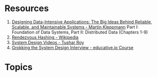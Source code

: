 # Resources
  1. [Designing Data-Intensive Applications: The Big Ideas Behind Reliable, Scalable, and Maintainable Systems - Martin Kleppmann](https://www.amazon.com/Designing-Data-Intensive-Applications-Reliable-Maintainable/dp/1449373321) Part I: Foundation of Data Systems, Part II: Distributed Data (Chapters 1-9)
  1. [Rendezvous Hashing - Wikipedia](https://en.wikipedia.org/wiki/Rendezvous_hashing)
  1. [System Design Videos - Tushar Roy](https://www.youtube.com/watch?v=UzLMhqg3_Wc&list=PLrmLmBdmIlps7GJJWW9I7N0P0rB0C3eY2)
  1. [Grokking the System Design Interview - educative.io Course](https://www.educative.io/collection/5668639101419520/5649050225344512)
# Topics
